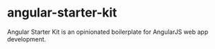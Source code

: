 # angular-starter-kit
Angular Starter Kit is an opinionated boilerplate for AngularJS web app development.
